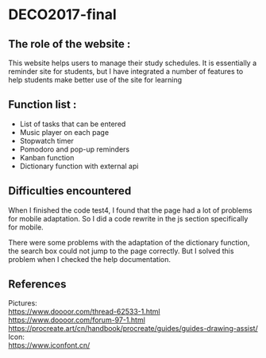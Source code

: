 # DECO2017-final
## The role of the website :
This website helps users to manage their study schedules.
It is essentially a reminder site for students, but I have integrated a number of features to help students make better use of the site for learning
## Function list :
* List of tasks that can be entered
* Music player on each page
* Stopwatch timer
* Pomodoro and pop-up reminders
* Kanban function
* Dictionary function with external api
## Difficulties encountered
When I finished the code test4, I found that the page had a lot of problems for mobile adaptation. So I did a code rewrite in the js section specifically for mobile.

There were some problems with the adaptation of the dictionary function, the search box could not jump to the page correctly. But I solved this problem when I checked the help documentation.
## References
Pictures:  
https://www.doooor.com/thread-62533-1.html  
https://www.doooor.com/forum-97-1.html  
https://procreate.art/cn/handbook/procreate/guides/guides-drawing-assist/  
Icon:  
https://www.iconfont.cn/
